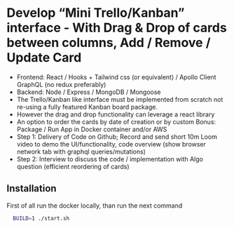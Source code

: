 
# Develop “Mini Trello/Kanban” interface - With Drag &amp; Drop of cards between columns, Add / Remove / Update Card


- Frontend: React / Hooks + Tailwind css (or equivalent) / Apollo Client GraphQL (no
redux preferably)
- Backend: Node / Express / MongoDB / Mongoose
- The Trello/Kanban like interface must be implemented from scratch not re-using a fully
featured Kanban board package.
- However the drag and drop functionality can leverage a react library
- An option to order the cards by date of creation or by custom
Bonus: Package / Run App in Docker container and/or AWS
- Step 1:  Delivery of Code on Github; Record and send short 10m Loom video to demo the UI/functionality, code overview
(show browser network tab with graphql queries/mutations)
- Step 2: Interview to discuss the code / implementation with Algo question (efficient reordering
of cards)








## Installation

First of all run the docker locally, than run the next command

```bash
  BUILD=1 ./start.sh

```
    